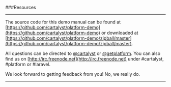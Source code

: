 ###Resources

----------

The source code for this demo manual can be found at [https://github.com/cartalyst/platform-demo](https://github.com/cartalyst/platform-demo) or downloaded at [https://github.com/cartalyst/platform-demo/zipball/master](https://github.com/cartalyst/platform-demo/zipball/master).

All questions can be directed to [@cartalyst](https://twitter.com/cartalyst) or [@getplatform](https://twitter.com/getplatform). You can also find us on [http://irc.freenode.net](http://irc.freenode.net) under #cartalyst, #platform or #laravel.

We look forward to getting feedback from you! No, we really do.

----------
